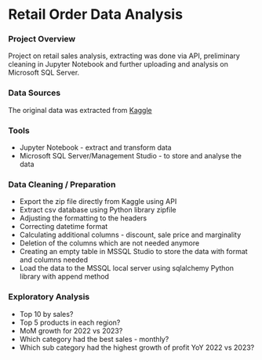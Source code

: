 # Retail Order Data Analysis
### Project Overview
Project on retail sales analysis, extracting was done via API, preliminary cleaning in Jupyter Notebook and further uploading and analysis on Microsoft SQL Server.

### Data Sources
The original data was extracted from [Kaggle](https://www.kaggle.com/datasets/ankitbansal06/retail-orders)

### Tools
- Jupyter Notebook - extract and transform data
- Microsoft SQL Server/Management Studio - to store and analyse the data

### Data Cleaning / Preparation
- Export the zip file directly from Kaggle using API
- Extract csv database using Python library zipfile
- Adjusting the formatting to the headers
- Correcting datetime format
- Calculating additional columns - discount, sale price and marginality
- Deletion of the columns which are not needed anymore
- Creating an empty table in MSSQL Studio to store the data with format and columns needed 
- Load the data to the MSSQL local server using sqlalchemy Python library with append method

### Exploratory Analysis 
- Top 10 by sales?
- Top 5 products in each region?
- MoM growth for 2022 vs 2023?
- Which category had the best sales - monthly?
- Which sub category had the highest growth of profit YoY 2022 vs 2023?
